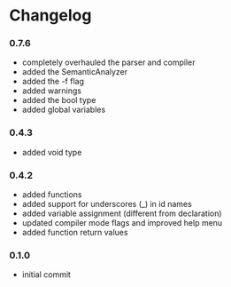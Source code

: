 # Changelog

### 0.7.6
- completely overhauled the parser and compiler
- added the SemanticAnalyzer
- added the -f flag
- added warnings
- added the bool type
- added global variables

### 0.4.3
- added void type

### 0.4.2
- added functions
- added support for underscores (\_) in id names
- added variable assignment (different from declaration)
- updated compiler mode flags and improved help menu
- added function return values

### 0.1.0
- initial commit